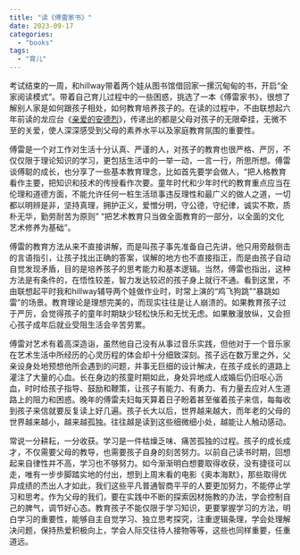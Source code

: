 ```yaml
---
title: "读《傅雷家书》"
date: 2023-09-17
categories: 
  - "books"
tags: 
  - "育儿"
---
```


考试结束的一周，和hillway带着两个娃从图书馆借回家一摞沉甸甸的书，开启“全家阅读模式”。带着自己育儿过程中的一些困惑，挑选了一本《傅雷家书》，很想了解别人家是如何跟孩子相处，如何教育培养孩子的。在读的过程中，不由联想起六年前读的龙应台《[亲爱的安德烈](https://www.jfsay.com/archives/1334.html)》，传递出的都是父母对孩子的无限牵挂，无微不至的关爱，使人深深感受到父母的素养水平以及家庭教育氛围的重要性。

傅雷是一个对工作对生活十分认真、严谨的人，对孩子的教育也很严格、严厉，不仅仅限于理论知识的学习，更包括生活中的一举一动，一言一行，所思所想。傅雷谈傅聪的成长，也分享了一些基本教育理念，比如首先要学会做人，“把人格教育看作主要，把知识和技术的传授看作次要。童年时代和少年时代的教育重点应当在伦理和道德方面，不能允许任何一桩生活琐事违反理性和最广义的做人之道，一切都以明辨是非，坚持真理，拥护正义，爱憎分明，守公德，守纪律，诚实不欺，质朴无华，勤劳耐苦为原则” “把艺术教育只当做全面教育的一部分，以全面的文化艺术修养为基础”。

傅雷的教育方法从来不直接讲解，而是叫孩子事先准备自己先讲，他只用旁敲侧击的言语指引，让孩子找出正确的答案，误解的地方也不直接指正，而是由孩子自动自觉发现矛盾，目的是培养孩子的思考能力和基本逻辑。当然，傅雷也指出，这种方法是有条件的，在悟性较差，智力发达较迟的孩子身上就行不通。看到这里，不由联想起平时我和hillway辅导两个娃做作业时，时常上演的“鸡飞狗跳”“暴跳如雷”的场景。教育理论是理想完美的，而现实往往是让人崩溃的。如果教育孩子过于严厉，会觉得孩子的童年时期缺少轻松快乐和无忧无虑。如果散漫放纵，又会担心孩子成年后就业受阻生活会辛苦劳累。

傅雷对艺术有着高深造诣，虽然他自己没有从事过音乐实践，但他对于一个音乐家在艺术生活中所经历的心灵历程的体会却十分细致深刻。孩子远在数万里之外，父亲设身处地预想他所会遇到的问题，并事无巨细的设计解决，在孩子成长的道路上灌注了大量的心血。长在身边的孩童时期如此，身处异地成人成婚后仍旧呕心沥血，时时给孩子指导、鼓励和鞭策，让孩子有能力、有勇力、有力量去应对人生道路上的阻力和困惑。晚年的傅雷夫妇每天算着日子盼着甚至催着孩子来信，每每收到孩子来信就要反复读上好几遍。孩子长大以后，世界越来越大，而年老的父母的世界越来越小，越来越孤独。往往越是读到这些细微细小处，越能让人触动感动。

常说一分耕耘，一分收获。学习是一件枯燥乏味、痛苦孤独的过程。孩子的成长成才，不仅需要父母的教导，也需要孩子自身的刻苦努力。以前自己读书时期，回想起来自律性并不高，学习也不够努力。如今渐渐明白想要取得收获，没有捷径可以走，唯有一步步脚踏实地的付出，想到上周末看的电影《奥本海默》，那些取得优异成绩的杰出人才如此，我们这些平凡普通智商平平的人要更加努力，不能停止学习和思考。作为父母的我们，要在实践中不断的探索因材施教的办法，学会控制自己的脾气，调节好心态。教育孩子不能仅限于学习知识，更要掌握学习的方法，明白学习的重要性，能够自主自觉学习、独立思考探究，注重逻辑条理，学会处理解决问题，保持热爱积极向上，学会人际交往待人接物等等，这些也同样重要，任重道远。
